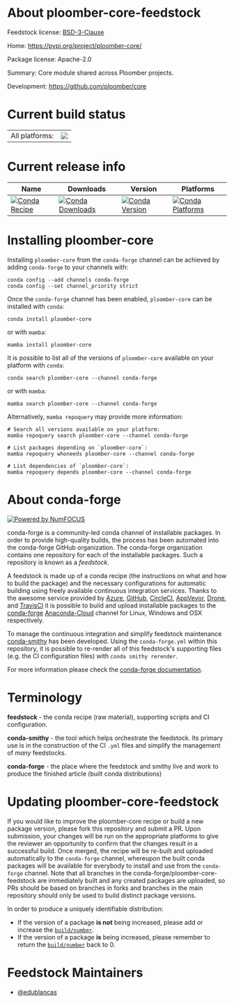 About ploomber-core-feedstock
=============================

Feedstock license: [BSD-3-Clause](https://github.com/conda-forge/ploomber-core-feedstock/blob/main/LICENSE.txt)

Home: https://pypi.org/project/ploomber-core/

Package license: Apache-2.0

Summary: Core module shared across Ploomber projects.

Development: https://github.com/ploomber/core

Current build status
====================


<table><tr><td>All platforms:</td>
    <td>
      <a href="https://dev.azure.com/conda-forge/feedstock-builds/_build/latest?definitionId=17210&branchName=main">
        <img src="https://dev.azure.com/conda-forge/feedstock-builds/_apis/build/status/ploomber-core-feedstock?branchName=main">
      </a>
    </td>
  </tr>
</table>

Current release info
====================

| Name | Downloads | Version | Platforms |
| --- | --- | --- | --- |
| [![Conda Recipe](https://img.shields.io/badge/recipe-ploomber--core-green.svg)](https://anaconda.org/conda-forge/ploomber-core) | [![Conda Downloads](https://img.shields.io/conda/dn/conda-forge/ploomber-core.svg)](https://anaconda.org/conda-forge/ploomber-core) | [![Conda Version](https://img.shields.io/conda/vn/conda-forge/ploomber-core.svg)](https://anaconda.org/conda-forge/ploomber-core) | [![Conda Platforms](https://img.shields.io/conda/pn/conda-forge/ploomber-core.svg)](https://anaconda.org/conda-forge/ploomber-core) |

Installing ploomber-core
========================

Installing `ploomber-core` from the `conda-forge` channel can be achieved by adding `conda-forge` to your channels with:

```
conda config --add channels conda-forge
conda config --set channel_priority strict
```

Once the `conda-forge` channel has been enabled, `ploomber-core` can be installed with `conda`:

```
conda install ploomber-core
```

or with `mamba`:

```
mamba install ploomber-core
```

It is possible to list all of the versions of `ploomber-core` available on your platform with `conda`:

```
conda search ploomber-core --channel conda-forge
```

or with `mamba`:

```
mamba search ploomber-core --channel conda-forge
```

Alternatively, `mamba repoquery` may provide more information:

```
# Search all versions available on your platform:
mamba repoquery search ploomber-core --channel conda-forge

# List packages depending on `ploomber-core`:
mamba repoquery whoneeds ploomber-core --channel conda-forge

# List dependencies of `ploomber-core`:
mamba repoquery depends ploomber-core --channel conda-forge
```


About conda-forge
=================

[![Powered by
NumFOCUS](https://img.shields.io/badge/powered%20by-NumFOCUS-orange.svg?style=flat&colorA=E1523D&colorB=007D8A)](https://numfocus.org)

conda-forge is a community-led conda channel of installable packages.
In order to provide high-quality builds, the process has been automated into the
conda-forge GitHub organization. The conda-forge organization contains one repository
for each of the installable packages. Such a repository is known as a *feedstock*.

A feedstock is made up of a conda recipe (the instructions on what and how to build
the package) and the necessary configurations for automatic building using freely
available continuous integration services. Thanks to the awesome service provided by
[Azure](https://azure.microsoft.com/en-us/services/devops/), [GitHub](https://github.com/),
[CircleCI](https://circleci.com/), [AppVeyor](https://www.appveyor.com/),
[Drone](https://cloud.drone.io/welcome), and [TravisCI](https://travis-ci.com/)
it is possible to build and upload installable packages to the
[conda-forge](https://anaconda.org/conda-forge) [Anaconda-Cloud](https://anaconda.org/)
channel for Linux, Windows and OSX respectively.

To manage the continuous integration and simplify feedstock maintenance
[conda-smithy](https://github.com/conda-forge/conda-smithy) has been developed.
Using the ``conda-forge.yml`` within this repository, it is possible to re-render all of
this feedstock's supporting files (e.g. the CI configuration files) with ``conda smithy rerender``.

For more information please check the [conda-forge documentation](https://conda-forge.org/docs/).

Terminology
===========

**feedstock** - the conda recipe (raw material), supporting scripts and CI configuration.

**conda-smithy** - the tool which helps orchestrate the feedstock.
                   Its primary use is in the construction of the CI ``.yml`` files
                   and simplify the management of *many* feedstocks.

**conda-forge** - the place where the feedstock and smithy live and work to
                  produce the finished article (built conda distributions)


Updating ploomber-core-feedstock
================================

If you would like to improve the ploomber-core recipe or build a new
package version, please fork this repository and submit a PR. Upon submission,
your changes will be run on the appropriate platforms to give the reviewer an
opportunity to confirm that the changes result in a successful build. Once
merged, the recipe will be re-built and uploaded automatically to the
`conda-forge` channel, whereupon the built conda packages will be available for
everybody to install and use from the `conda-forge` channel.
Note that all branches in the conda-forge/ploomber-core-feedstock are
immediately built and any created packages are uploaded, so PRs should be based
on branches in forks and branches in the main repository should only be used to
build distinct package versions.

In order to produce a uniquely identifiable distribution:
 * If the version of a package **is not** being increased, please add or increase
   the [``build/number``](https://docs.conda.io/projects/conda-build/en/latest/resources/define-metadata.html#build-number-and-string).
 * If the version of a package **is** being increased, please remember to return
   the [``build/number``](https://docs.conda.io/projects/conda-build/en/latest/resources/define-metadata.html#build-number-and-string)
   back to 0.

Feedstock Maintainers
=====================

* [@edublancas](https://github.com/edublancas/)

